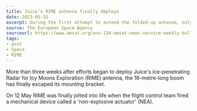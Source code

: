 ```yaml
---
title: Juice’s RIME antenna finally deploys
date: 2023-05-15
excerpt: During the first attempt to extend the folded-up antenna, only the first segments of each half were deployed.
source: The European Space Agency
sourceurl: https://www.amsat.org/ans-134-amsat-news-service-weekly-bulletins/
tags:
- post
- Space
- RIME
---
```

More than three weeks after efforts began to deploy Juice's ice-penetrating Radar for Icy Moons Exploration (RIME) antenna, the 16-metre-long boom has finally escaped its mounting bracket.

On 12 May RIME was finally jolted into life when the flight control team fired a mechanical device called a 'non-explosive actuator' (NEA).
